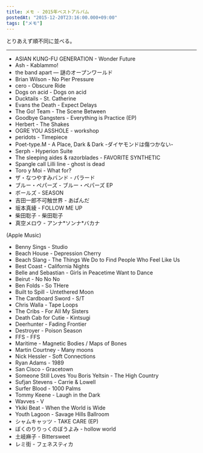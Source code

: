 ```yaml
---
title: メモ - 2015年ベストアルバム
postedAt: "2015-12-20T23:16:00.000+09:00"
tags: ["メモ"]
---
```


とりあえず順不同に並べる。

---

* ASIAN KUNG-FU GENERATION - Wonder Future
* Ash - Kablammo!
* the band apart — 謎のオープンワールド
* Brian Wilson - No Pier Pressure
* cero - Obscure Ride
* Dogs on acid - Dogs on acid
* Ducktails - St. Catherine
* Evans the Death - Expect Delays
* The Go! Team - The Scene Between
* Goodbye Gangsters - Everything is Practice (EP)
* Herbert - The Shakes
* OGRE YOU ASSHOLE - workshop
* peridots - Timepiece
* Poet-type.M - A Place, Dark & Dark -ダイヤモンドは傷つかない-
* Serph - Hyperion Suite
* The sleeping aides & razorblades - FAVORITE SYNTHETIC
* Spangle call Lilli line - ghost is dead
* Toro y Moi - What for?
* ザ・なつやすみバンド - パラード
* ブルー・ペパーズ - ブルー・ペパーズ EP
* ボールズ - SEASON
* 吉田一郎不可触世界 - あぱんだ
* 坂本真綾 - FOLLOW ME UP
* 柴田聡子 - 柴田聡子
* 真空メロウ - アンナ\*ソンナ\*バカナ

(Apple Music)

* Benny Sings - Studio
* Beach House - Depression Cherry
* Beach Slang - The Things We Do to Find People Who Feel Like Us
* Best Coast - California Nights
* Belle and Sebastian - Girls in Peacetime Want to Dance
* Beirut - No No No
* Ben Folds - So THere
* Built to Spill - Untethered Moon
* The Cardboard Sword - S/T
* Chris Walla - Tape Loops
* The Cribs - For All My Sisters
* Death Cab for Cutie - Kintsugi
* Deerhunter - Fading Frontier
* Destroyer - Poison Season
* FFS - FFS
* Maritime - Magnetic Bodies / Maps of Bones
* Martin Courtney - Many moons
* Nick Hessler - Soft Connections
* Ryan Adams - 1989
* San Cisco - Gracetown
* Someone Still Loves You Boris Yeltsin - The High Country
* Sufjan Stevens - Carrie & Lowell
* Surfer Blood - 1000 Palms
* Tommy Keene - Laugh in the Dark
* Wavves - V
* Ykiki Beat - When the World is Wide
* Youth Lagoon - Savage Hills Ballroom
* シャムキャッツ - TAKE CARE (EP)
* ぼくのりりっくのぼうよみ - hollow world
* 土岐麻子 - Bittersweet
* レミ街 - フェネスティカ